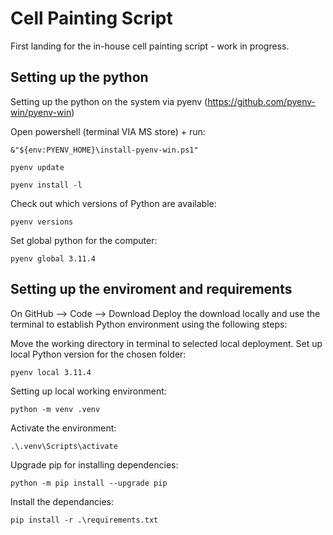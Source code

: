 # Cell Painting Script
First landing for the in-house cell painting script - work in progress.

## Setting up the python
Setting up the python on the system via pyenv (https://github.com/pyenv-win/pyenv-win)

Open powershell (terminal VIA MS store) + run:

`&"${env:PYENV_HOME}\install-pyenv-win.ps1"`

`pyenv update`

`pyenv install -l`

Check out which versions of Python are available:

`pyenv versions`

Set global python for the computer:

`pyenv global 3.11.4`

## Setting up the enviroment and requirements

On GitHub --> Code --> Download
Deploy the download locally and use the terminal to establish Python environment using the following steps:

Move the working directory in terminal to selected local deployment. 
Set up local Python version for the chosen folder:

`pyenv local 3.11.4`

Setting up local working environment:

`python -m venv .venv`

Activate the environment:

`.\.venv\Scripts\activate`

Upgrade pip for installing dependencies:

`python -m pip install --upgrade pip`

Install the dependancies:

`pip install -r .\requirements.txt`


